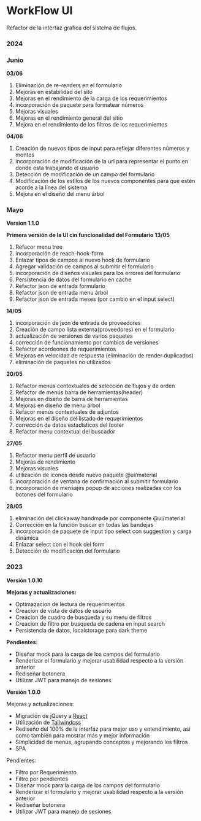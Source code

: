# WorkFlow UI

Refactor de la interfaz grafica del sistema de flujos.

### 2024
### **Junio**
**03/06**

1. Eliminación de re-renders en el formulario
2. Mejoras en estabilidad del sito
3. Mejoras en el rendimiento de la carga de los requerimientos
4. incorporación de paquete para formatear números
5. Mejoras visuales
6. Mejoras en el rendimiento general del sitio
7. Mejora en el rendimiento de los filtros de los requerimientos

**04/06**

1. Creación de nuevos tipos de input para reflejar diferentes números y montos
2. incorporación de modificación de la url para representar el punto en donde esta trabajando el usuario
3. Detección de modificación de un campo del formulario
4. Modificación de los estilos de los nuevos componentes para que estén acorde a la línea del sistema
5. Mejora en el diseño del menu árbol

### **Mayo**
**Version 1.1.0**

**Primera versión de la UI cin funcionalidad del Formulario**
**13/05**

1. Refacor menu tree
2. incorporación de reach-hook-form
3. Enlazar tipos de campos al nuevo hook de formulario
4. Agregar validación de campos al submitir el formulario
5. incorporación de diseños visuales para los errores del formulario
6. Persistencia de datos del formulario en cache
7. Refactor json de entrada formulario
8. Refactor json de entrada menu árbol
9. Refactor json de entrada meses (por cambio en el input select)

**14/05**

1. incorporación de json de entrada de proveedores
2. Creación de campo lista externa(proveedores) en el formulario
3. actualización de versiones de varios paquetes
4. corrección de funcionamiento por cambios de versiones
5. Refactor acordeones de requerimientos
6. Mejoras en velocidad de respuesta (eliminación de render duplicados)
7. eliminación de paquetes no utilizados

**20/05**

1. Refactor menús contextuales de selección de flujos y de orden
2. Refactor de menús barra de herramientas(header)
3. Mejoras en diseño de barra de herramientas
4. Mejoras en diseño de menu árbol
5. Refacor menús contextuales de adjuntos
6. Mejoras en el diseño del listado de requerimientos
7. corrección de datos estadísticos del footer
8. Refactor menu contextual del buscador

**27/05**

1. Refactor menu perfil de usuario
2. Mejoras de rendimiento
3. Mejoras visuales
4. utilización de iconos desde nuevo paquete @ui/material
5. incorporación de ventana de confirmación al submitir formulario
6. incorporación de mensajes popup de acciones realizadas con los botones del formulario


**28/05**

1. eliminación del clickaway handmade por componente @ui/material
2. Corrección en la función buscar en todas las bandejas
3. incorporación de paquete de input tipo select con suggestion y carga dinámica
4. Enlazar select con el hook del form
5. Detección de modificación del formulario

### **2023**
**Versión 1.0.10**

**Mejoras y actualizaciones:**

- Optimazacion de lectura de requerimientos
- Creacion de vista de datos de usuario
- Creacion de cuadro de busqueda y su menu de filtros
- Creacion de filtro por busqueda de cadena en input search
- Persistencia de datos, localstorage para dark theme

**Pendientes:**

- Diseñar mock para la carga de los campos del formulario
- Renderizar el formulario y mejorar usabilidad respecto a la versión anterior
- Rediseñar botonera
- Utilizar JWT para manejo de sesiones


**Versión 1.0.0**

Mejoras y actualizaciones:

- Migración de jQuery a [React](https://react.dev/)
- Utilización de [Tailwindcss](https://tailwindcss.com/)
- Rediseño del 100% de la interfáz para mejor uso y entendimiento, asi como también para mostrar más y mejor información
- Simplicidad de menús, agrupando conceptos y mejorando los filtros
- SPA

Pendientes:

- Filtro por Requerimiento
- Filtro por pendientes
- Diseñar mock para la carga de los campos del formulario
- Renderizar el formulario y mejorar usabilidad respecto a la versión anterior
- Rediseñar botonera
- Utilizar JWT para manejo de sesiones
